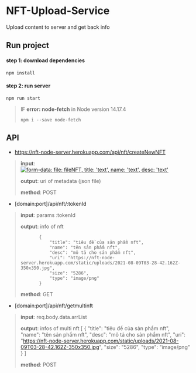 # NFT-Upload-Service

Upload content to server and get back info

## Run project
#### step 1: download dependencies
```
npm install
```
#### step 2: run server
```
npm run start
```

> IF **error: node-fetch** in Node version 14.17.4
> ```
> npm i --save node-fetch
> ```


## API
- https://nft-node-server.herokuapp.com/api/nft/createNewNFT

> **input**:    
[![form-data: 
    file: fileNFT,
    title: 'text',
    name: 'text',
    desc: 'text'
](https://nft-node-server.herokuapp.com/static/uploads/2021-08-11T13-36-26.401Z-createNewNFT.png)]()
> 
> **output**:   uri of metadata (json file)
>          
> **method**:   POST
   

- [domain:port]/api/nft/:tokenId

> **input**:    params :tokenId
> 
> **output**:   info of nft
> 
>            {
>                "title": "tiêu đề của sản phẩm nft",
>                "name": "tên sản phẩm nft",
>                "desc": "mô tả cho sản phẩm nft",
>                "uri": "https://nft-node-server.herokuapp.com/static/uploads/2021-08-09T03-28-42.162Z-350x350.jpg",
>                "size": "5286",
>                "type": "image/png"
>            }
>            
> **method**:   GET

- [domain:port]/api/nft/getmultinft

> **input**:    req.body.data.arrList
> 
> **output**:   infos of multi nft
>           [
>            {
>                "title": "tiêu đề của sản phẩm nft",
>                "name": "tên sản phẩm nft",
>                "desc": "mô tả cho sản phẩm nft",
>                "uri": "https://nft-node-server.herokuapp.com/static/uploads/2021-08-09T03-28-42.162Z-350x350.jpg",
>                "size": "5286",
>                "type": "image/png"
>            }
>           ]
>            
> **method**:   POST
